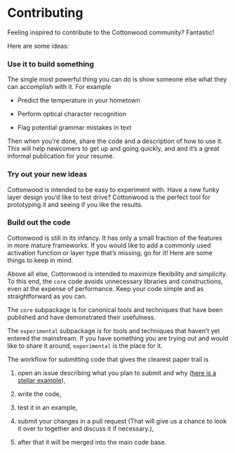 # Contributing

Feeling inspired to contribute to the Cottonwood community? Fantastic!

Here are some ideas:

### Use it to build something

The single most powerful thing you can do is show someone else what
they can accomplish with it. For example

* Predict the temperature in your hometown

* Perform optical character recognition

* Flag potential grammar mistakes in text

Then when you’re done, share the code and a description of how to use it.
This will help newcomers to get up and going quickly, and and it’s a
great informal publication for your resume.

### Try out your new ideas

Cottonwood is intended to be easy to experiment with. Have a new
funky layer design you’d like to test drive? Cottonwood is the
perfect tool for prototyping it and seeing if you like the results.

### Build out the code

Cottonwood is still in its infancy. It has only a small fraction of
the features in more mature frameworks. If you would like to add a
commonly used activation function or layer type that’s
missing, go for it! Here are some things to keep in mind.

Above all else, Cottonwood is intended to maximize flexibility and
simplicity. To this end, the `core` code avoids unnecessary
libraries and constructions, even at the expense of performance.
Keep your code simple and as straightforward as you can.

The `core` subpackage is for canonical tools and techniques that have
been published and have demonstrated their usefulness.

The `experimental` subpackage is for tools and techniques that haven’t
yet entered the mainstream. If you have something you are trying
out and would like to share it around, `experimental` is the place for it.

The workflow for submitting code that gives the clearest paper trail
is

1) open an issue describing what you plan to submit and why
([here is a stellar example](https://github.com/brohrer/cottonwood/issues/2)),

2) write the code,

3) test it in an example,

3) submit your changes in a pull request (That will give us a chance
to look it over to together and discuss it if necessary.),

4) after that it will be merged into the main code base.
